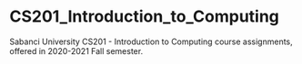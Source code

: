 # CS201_Introduction_to_Computing
 Sabanci University CS201 - Introduction to Computing course assignments, offered in 2020-2021 Fall semester.
